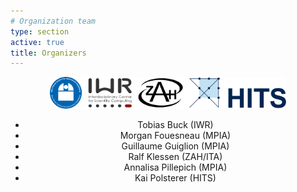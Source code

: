 ```yaml
---
# Organization team
type: section
active: true
title: Organizers
---
```


<div markdown="1" class="col-md-12" style="text-align:center;">

<img src="static/img/ml4astro_logos.svg" alt="logos" width="75%">

* Tobias Buck (IWR)
* Morgan Fouesneau (MPIA)
* Guillaume Guiglion (MPIA)
* Ralf Klessen (ZAH/ITA)
* Annalisa Pillepich (MPIA)
* Kai Polsterer (HITS)


<a href="mailto:fouesneau@mpia.de,tobias.buck@iwr.uni-heidelberg.de,klessen@uni-heidelberg.de,pillepich@mpia.de,Kai.Polsterer@h-its.org,guiguiglion@gmail.com" aria-label=envelope>
<i class="fas fa-envelope big-icon" style="font-size:36px;"></i>
</a>

</div>